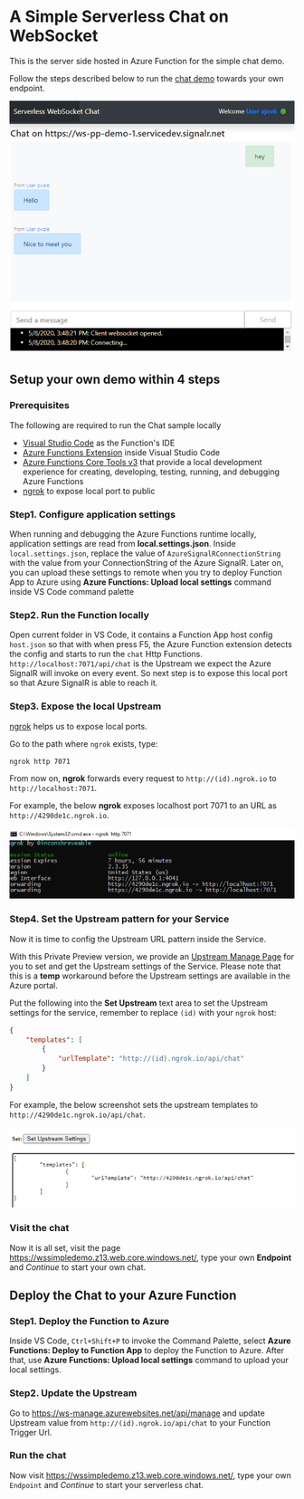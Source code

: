 # A Simple Serverless Chat on WebSocket
This is the server side hosted in Azure Function for the simple chat demo.

Follow the steps described below to run the [chat demo](https://wssimplechatdemo.z13.web.core.windows.net/) towards your own endpoint.

![Sample run](./images/sample_run.png)

## Setup your own demo within 4 steps

### Prerequisites
The following are required to run the Chat sample locally
* [Visual Studio Code](https://code.visualstudio.com/) as the Function's IDE
* [Azure Functions Extension](https://marketplace.visualstudio.com/items?itemName=ms-azuretools.vscode-azurefunctions) inside Visual Studio Code
* [Azure Functions Core Tools v3](https://github.com/Azure/azure-functions-core-tools#installing) that provide a local development experience for creating, developing, testing, running, and debugging Azure Functions
* [ngrok](https://ngrok.com/) to expose local port to public

### Step1. Configure application settings
When running and debugging the Azure Functions runtime locally, application settings are read from **local.settings.json**. Inside `local.settings.json`, replace the value of `AzureSignalRConnectionString` with the value from your ConnectionString of the Azure SignalR. Later on, you can upload these settings to remote when you try to deploy Function App to Azure using **Azure Functions: Upload local settings** command inside VS Code command palette

### Step2. Run the Function locally
Open current folder in VS Code, it contains a Function App host config `host.json` so that with when press F5, the Azure Function extension detects the config and starts to run the `chat` Http Functions. `http://localhost:7071/api/chat` is the Upstream we expect the Azure SignalR will invoke on every event. So next step is to expose this local port so that Azure SignalR is able to reach it. 

### Step3. Expose the local Upstream

[ngrok](https://ngrok.com/) helps us to expose local ports.

Go to the path where `ngrok` exists, type:
```
ngrok http 7071
```

From now on, **ngrok** forwards every request to `http://(id).ngrok.io` to `http://localhost:7071`. 

For example, the below **ngrok** exposes localhost port 7071 to an URL as `http://4290de1c.ngrok.io`.

![ngrok](./images/sample_set_ngrok.png)

### Step4. Set the Upstream pattern for your Service
Now it is time to config the Upstream URL pattern inside the Service.

With this Private Preview version, we provide an [Upstream Manage Page](https://ws-manage.azurewebsites.net/api/manage) for you to set and get the Upstream settings of the Service. Please note that this is a **temp** workaround before the Upstream settings are available in the Azure portal.

Put the following into the **Set Upstream** text area to set the Upstream settings for the service, remember to replace `(id)` with your `ngrok` host:

```json
{
    "templates": [
        {
            "urlTemplate": "http://(id).ngrok.io/api/chat"
        }
    ]
}
```
For example, the below screenshot sets the upstream templates to `http://4290de1c.ngrok.io/api/chat`.

![ngrok](./images/sample_set_upstream.png)

### Visit the chat
Now it is all set, visit the page https://wssimpledemo.z13.web.core.windows.net/, type your own **Endpoint** and *Continue* to start your own chat.

## Deploy the Chat to your Azure Function

### Step1. Deploy the Function to Azure
Inside VS Code, `Ctrl+Shift+P` to invoke the Command Palette, select **Azure Functions: Deploy to Function App** to deploy the Function to Azure. After that, use **Azure Functions: Upload local settings** command to upload your local settings.

### Step2. Update the Upstream
Go to https://ws-manage.azurewebsites.net/api/manage and update Upstream value from `http://(id).ngrok.io/api/chat` to your Function Trigger Url.

### Run the chat
Now visit https://wssimpledemo.z13.web.core.windows.net/, type your own `Endpoint` and *Continue* to start your serverless chat.